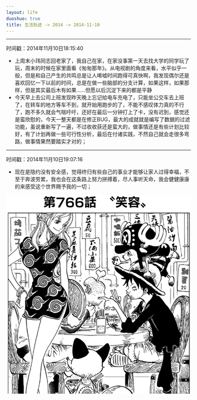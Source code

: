 ```yaml
---
layout: life
duoshuo: true
title: 生活轨迹 -> 2014 -> 2014-11-10
---
```


******
时间戳：2014年11月10日18:15:40

 + 上周末小玮同志回老家了，我自己在家，在家没事第一天去找大学的同学玩了玩，周末的时候在家里面看《匆匆那年》。从电视剧的角度来看，水平似乎一般，但是和自己产生的共鸣总是让人唏嘘时间跑得可真快啊，我发现偶尔还是喜欢回忆一下以前的时间，总是在做一些脑部的分支计算，如果这样，如果那样，但是其实最后木有如果……但愿以后沉淀下来的都是平静
 + 今天早上去公司上班发现昨天晚上忘记给电车充电了，只能坐公交车去上班了，在转车的地方等车不到，就开始用跑步的了，不能不感叹体力真的不行了，跑不多久就会气喘吁吁，还好在最后一分钟打上了卡，没有迟到，感觉还是蛮欣慰的，今天一整天都是在修正BUG，最大的成就就是编写了数据的过滤功能，虽说重新写了一遍，不过收收获还是蛮大的，做事情还是有些计划比较好，有了计划再做一些可行性分析，最后在付诸实践，不然自己就会走很多弯路，做事情果然要踏实才对的；

******
时间戳：2014年11月10日19:07:16

+ 现在是隐约没有安全感，觉得终归有些自己的事业才能够让家人过得幸福，不至于奔波劳累，我也会在这条路上努力拼搏着，尽人事听天命，我会健健康康的来感受这个世界赐予我的一切；

![daodaoliang](/life/2014/2014Res/2014-11-6.png)


 
